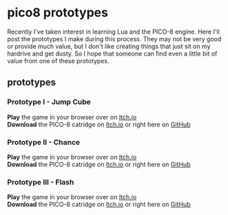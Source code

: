 # pico8 prototypes
Recently I've taken interest in learning Lua and the PICO-8 engine. Here I'll post the prototypes I make during this process. They may not be very good or provide much value, but I don't like creating things that just sit on my hardrive and get dusty. So I hope that someone can find even a little bit of value from one of these prototypes.

## prototypes
### **Prototype I - Jump Cube** <br>
**Play** the game in your browser over on [Itch.io](https://actuallykron.itch.io/jump-cube-pico-8)<br>
**Download** the PICO-8 catridge on [Itch.io](https://actuallykron.itch.io/jump-cube-pico-8) or right here on [GitHub](https://github.com/actuallyKron/pico8-prototypes/tree/main/prototype_1_source) 
<br>
### **Prototype II - Chance** <br>
**Play** the game in your browser over on [Itch.io](https://actuallykron.itch.io/chance-pico-8)<br>
**Download** the PICO-8 catridge on [Itch.io](https://actuallykron.itch.io/chance-pico-8) or right here on [GitHub](https://github.com/actuallyKron/pico8-prototypes/tree/main/prototype_2_source) 
<br>
### **Prototype III - Flash** <br>
**Play** the game in your browser over on [Itch.io](https://actuallykron.itch.io/flash-pico-8)<br>
**Download** the PICO-8 catridge on [Itch.io](https://actuallykron.itch.io/flash-pico-8) or right here on [GitHub](https://github.com/actuallyKron/pico8-prototypes/tree/main/prototype_3_source) 

